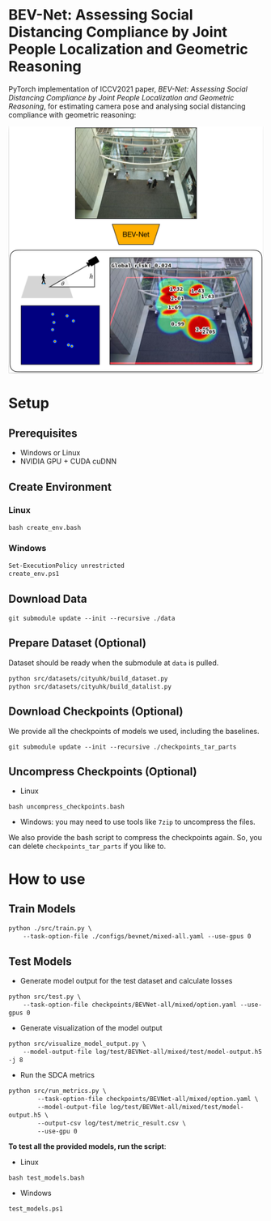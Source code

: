BEV-Net: Assessing Social Distancing Compliance by Joint People Localization and Geometric Reasoning
======

PyTorch implementation of ICCV2021 paper, *BEV-Net: Assessing Social 
Distancing Compliance by Joint People Localization and Geometric Reasoning*, 
for estimating camera pose and analysing social distancing compliance with 
geometric reasoning:

![](assets/teaser.png)

# Setup

## Prerequisites

- Windows or Linux
- NVIDIA GPU + CUDA cuDNN

## Create Environment

### Linux

```shell
bash create_env.bash
```

### Windows

```shell
Set-ExecutionPolicy unrestricted
create_env.ps1
```

## Download Data

```shell
git submodule update --init --recursive ./data
```

## Prepare Dataset (Optional)

Dataset should be ready when the submodule at `data` is pulled.

```shell
python src/datasets/cityuhk/build_dataset.py
python src/datasets/cityuhk/build_datalist.py
```

## Download Checkpoints (Optional)

We provide all the checkpoints of models we used, including the baselines.
```shell
git submodule update --init --recursive ./checkpoints_tar_parts
```

## Uncompress Checkpoints (Optional)

- Linux
```shell
bash uncompress_checkpoints.bash
```
- Windows: you may need to use tools like `7zip` to uncompress the files.

We also provide the bash script to compress the checkpoints again. So, you 
can delete `checkpoints_tar_parts` if you like to.

# How to use

## Train Models

```shell
python ./src/train.py \
    --task-option-file ./configs/bevnet/mixed-all.yaml --use-gpus 0
```

## Test Models

- Generate model output for the test dataset and calculate losses
```shell
python src/test.py \
    --task-option-file checkpoints/BEVNet-all/mixed/option.yaml --use-gpus 0
```
- Generate visualization of the model output
```shell
python src/visualize_model_output.py \
    --model-output-file log/test/BEVNet-all/mixed/test/model-output.h5 -j 8
```
- Run the SDCA metrics
```shell
python src/run_metrics.py \
        --task-option-file checkpoints/BEVNet-all/mixed/option.yaml \
        --model-output-file log/test/BEVNet-all/mixed/test/model-output.h5 \
        --output-csv log/test/metric_result.csv \
        --use-gpu 0
```

**To test all the provided models, run the script**:
- Linux
```shell
bash test_models.bash
```
- Windows
```shell
test_models.ps1
```
